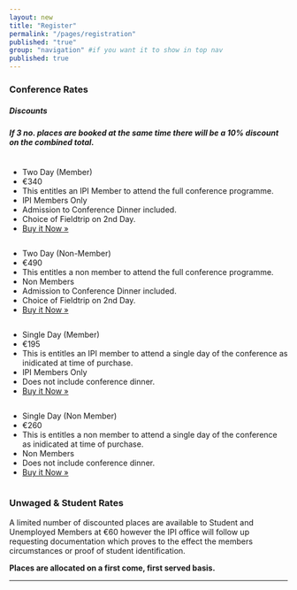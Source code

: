 ```yaml
---
layout: new
title: "Register"
permalink: "/pages/registration"
published: "true"
group: "navigation" #if you want it to show in top nav
published: true
---
```


### Conference Rates

<div class="panel radius callout">

<h5>Discounts<h5>

If 3 no. places are booked at the same time there will be a 10% discount on the combined total.

</div>

<div class="six columns">
<ul class="pricing-table">
  <li class="title">Two Day (Member)</li>
  <li class="price">€340</li>
  <li class="description">This entitles an IPI Member to attend the full conference programme.</li>
  <li class="bullet-item">IPI Members Only</li>
  <li class="bullet-item">Admission to Conference Dinner included.</li>
  <li class="bullet-item">Choice of Fieldtrip on 2nd Day.</li>
  <li class="cta-button"><a class="button radius" href="http://www.romancart.com/cart.asp?storeid=34538&itemcode=IPI2012MEMB">Buy it Now &raquo;</a>
  </li>
</ul>
</div>

<div class="six columns">
<ul class="pricing-table">
  <li class="title">Two Day (Non-Member)</li>
  <li class="price">€490</li>
  <li class="description">This entitles a non member to attend the full conference programme.</li>
  <li class="bullet-item">Non Members</li>
  <li class="bullet-item">Admission to Conference Dinner included.</li>
  <li class="bullet-item">Choice of Fieldtrip on 2nd Day.</li>
  <li class="cta-button"><a class="button radius alert" href="http://www.romancart.com/cart.asp?storeid=34538&itemcode=IPI2012NMB">Buy it Now &raquo;</a>
  </li>
</ul>
</div> 
<div class="six columns">
<ul class="pricing-table">
  <li class="title">Single Day (Member)</li>
  <li class="price">€195</li>
  <li class="description">This is entitles an IPI member to attend a single day of the conference as inidicated at time of purchase.</li>
  <li class="bullet-item">IPI Members Only</li>
  <li class="bullet-item">Does not include conference dinner.</li>
  <li class="cta-button"><a class="button radius" href="http://www.romancart.com/cart.asp?storeid=34538&itemcode=IPI2012MEMB1">Buy it Now &raquo;</a>
  </li>
</ul>
</div>
<div class="six columns">
<ul class="pricing-table">
  <li class="title">Single Day (Non Member)</li>
  <li class="price">€260</li>
  <li class="description">This is entitles a non member to attend a single day of the conference as inidicated at time of purchase.</li>
  <li class="bullet-item">Non Members</li>
  <li class="bullet-item">Does not include conference dinner.</li>
  <li class="cta-button"><a class="button radius alert" href="http://www.romancart.com/cart.asp?storeid=34538&itemcode=IPI2012NMB1">Buy it Now &raquo;</a>
  </li>
</ul>
</div>


### Unwaged & Student Rates

A limited number of discounted places are available to Student and Unemployed Members at €60 however the IPI office will follow up requesting documentation which proves to the effect the members circumstances or proof of student identification.

**Places are allocated on a first come, first served basis.**
<hr/>